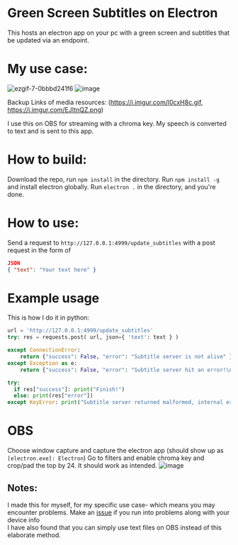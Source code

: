# Green Screen Subtitles on Electron
This hosts an electron app on your pc with a green screen and subtitles that be updated via an endpoint.

# My use case:
![ezgif-7-0bbbd241f6](https://github.com/SuppliedOrange/greenscreen-subtitles/assets/70258998/8a7b4ea1-17e9-41c5-95b6-03fb645961a1)
![image](https://github.com/SuppliedOrange/greenscreen-subtitles/assets/70258998/12f29517-7e28-4574-9264-24e2185fb4e8)


Backup Links of media resources: (https://i.imgur.com/l0cxH8c.gif, https://i.imgur.com/EJItnQZ.png)

I use this on OBS for streaming with a chroma key. My speech is converted to text and is sent to this app.

# How to build:
Download the repo, run `npm install` in the directory.
Run `npm install -g` and install electron globally.
Run `electron .` in the directory, and you're done.

# How to use: 
Send a request to `http://127.0.0.1:4999/update_subtitles` with a post request in the form of
```json
JSON
{ "text": "Your text here" }
```

# Example usage
This is how I do it in python:
```py
url = 'http://127.0.0.1:4999/update_subtitles'
try: res = requests.post( url, json={ 'text': text } )

except ConnectionError:
    return {"success": False, "error": "Subtitle server is not alive" }
except Exception as e:
    return {"success": False, "error": "Subtitle server hit an error!\n" + str(e)}

try:
  if res["success"]: print("Finish!")
  else: print(res["error"])
except KeyError: print("Subtitle server returned malformed, internal error maybe?")
```

# OBS
Choose window capture and capture the electron app (should show up as `[electron.exe]: Electron`)
Go to filters and enable chroma key and crop/pad the top by 24.
It should work as intended.
![image](https://github.com/SuppliedOrange/greenscreen-subtitles/assets/70258998/cfbb6717-8ce9-4aaf-8cd4-14fdd02923a1)

## Notes:
I made this for myself, for my specific use case- which means you may encounter problems. Make an [issue](https://github.com/SuppliedOrange/greenscreen-subtitles/issues/new) if you run into problems along with your device info<br>
I have also found that you can simply use text files on OBS instead of this elaborate method.
